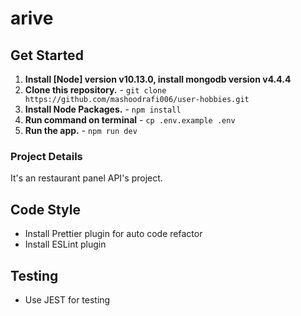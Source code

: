 # arive

## Get Started

1. **Install [Node] version v10.13.0,  install mongodb version v4.4.4**
2. **Clone this repository.** - `git clone https://github.com/mashoodrafi006/user-hobbies.git`
3. **Install Node Packages.** - `npm install`
4. **Run command on terminal** - `cp .env.example .env`
5. **Run the app.** - `npm run dev`

### Project Details

It's an restaurant panel API's project.

## Code Style

-   Install Prettier plugin for auto code refactor
-   Install ESLint plugin

## Testing

-   Use JEST for testing
